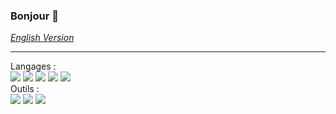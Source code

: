 ### Bonjour 👋
*[English Version](./READMEEN.md)*
***
<!-- https://medium.com/javascript-in-plain-english/how-to-make-custom-language-badges-for-your-profile-using-shields-io-d2aeaf016b6b -->
Langages : 
<br>
![](https://img.shields.io/badge/-HTML5-E34F26?logo=HTML5&logoColor=white&style=flat-square)
![](https://img.shields.io/badge/-CSS3-1572B6?logo=CSS3&logoColor=white&style=flat-square)
![](https://img.shields.io/badge/-Python-3776AB?logo=python&logoColor=white&style=flat-square)
![](https://img.shields.io/badge/-PHP-777BB4?logo=PHP&logoColor=white&style=flat-square)
![](https://img.shields.io/badge/-JavaScript-F7DF1E?logo=JavaScript&logoColor=white&style=flat-square)
<br>
Outils : 
<br>
![](https://img.shields.io/badge/-Git-F05032?logo=git&logoColor=white&style=flat-square)
![](https://img.shields.io/badge/-GitHub-181717?logo=&logoColor=white&style=flat-square)
![](https://img.shields.io/badge/-Visual%20Studio%20Code-007ACC?logo=Visual-Studio-Code&logoColor=white&style=flat-square)


<!--
**L-Clem/L-Clem** is a ✨ _special_ ✨ repository because its `README.md` (this file) appears on your GitHub profile.

Here are some ideas to get you started:

- 🔭 I’m currently working on ...
- 🌱 I’m currently learning ...
- 👯 I’m looking to collaborate on ...
- 🤔 I’m looking for help with ...
- 💬 Ask me about ...
- 📫 How to reach me: ...
- 😄 Pronouns: ...
- ⚡ Fun fact: ...
-->
